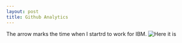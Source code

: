 ```yaml
---
layout: post
title: Github Analytics
---
```

The arrow marks the time when I startrd to work for IBM.
![Here it is](http://i.imgur.com/ZO9QQeV.png)
